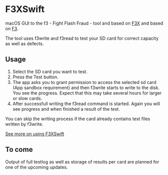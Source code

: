# F3XSwift
macOS GUI to the f3 - Fight Flash Fraud - tool and based on [F3X](https://github.com/insidegui/F3X) and based on [F3](https://github.com/AltraMayor/f3).

The tool uses f3write and f3read to test  your SD card for correct capacity as well as defects. 

## Usage
1. Select the SD card you want to test. 
2. Press the Test button. 
3. The app asks you to grant permission to access the selected sd card (App sandbox requirement) and then f3write starts to write to the disk. You see the progress. Expect that this may take several hours for larger or slow cards. 
4. After successfull writing the f3read command is started. Again you will see progress and when finished a result of the test.

You can skip the writing process if the card already contains test files written by f3write.

[See more on using F3XSwift](/docs/usage.md)

## To come
Output of full testlog as well as storage of results per card are planned for one of the upcoming updates.
